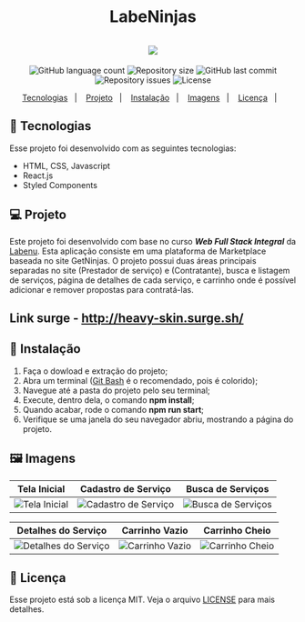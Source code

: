 <h1 align="center">
LabeNinjas<br/><br/>
<img src="https://user-images.githubusercontent.com/45954874/176879447-d1a929cb-e062-4bd0-8a19-64a2527ac031.png"/> 
</h1>

<p align="center">
  <img alt="GitHub language count" src="https://img.shields.io/github/languages/count/future4code/Freire-labe-ninja4">

  <img alt="Repository size" src="https://img.shields.io/github/repo-size/future4code/Freire-labe-ninja4">

  <img alt="GitHub last commit" src="https://img.shields.io/github/last-commit/future4code/Freire-labe-ninja4">

  <img alt="Repository issues" src="https://img.shields.io/github/issues/future4code/Freire-labe-ninja4">

  <img alt="License" src="https://img.shields.io/badge/license-MIT-brightgreen">
</p>

<p align="center">
  <a href="#Tecnologias">Tecnologias</a>&nbsp;&nbsp;&nbsp;|&nbsp;&nbsp;&nbsp;
   <a href="#Projeto">Projeto</a>&nbsp;&nbsp;&nbsp;|&nbsp;&nbsp;&nbsp;
  <a href="#Instalação">Instalação</a>&nbsp;&nbsp;&nbsp;|&nbsp;&nbsp;&nbsp;
  <a href="#Imagens">Imagens</a>&nbsp;&nbsp;&nbsp;|&nbsp;&nbsp;&nbsp;
  <a href="#Licença">Licença</a>&nbsp;&nbsp;&nbsp;|&nbsp;&nbsp;&nbsp;
</p>

<a id="Tecnologias"></a>
## 🚀 Tecnologias 

Esse projeto foi desenvolvido com as seguintes tecnologias:

- HTML, CSS, Javascript
- React.js
- Styled Components

<a id="Projeto"></a>
## 💻 Projeto
  Este projeto foi desenvolvido com base no curso  *__Web Full Stack Integral__* da [Labenu](https://www.labenu.com.br/). Esta aplicação consiste em uma plataforma de Marketplace baseada no site GetNinjas. O projeto possui duas áreas principais separadas no site (Prestador de serviço) e (Contratante), busca e listagem de serviços, página de detalhes de cada serviço, e carrinho onde é possível adicionar e remover propostas para contratá-las.
## Link surge - http://heavy-skin.surge.sh/
  
<a id="Instalação"></a>
## 🥷 Instalação

1. Faça o dowload e extração do projeto;
2. Abra um terminal ([Git Bash](https://git-scm.com/book/pt-pt/v2/Appendix-A%3A-Git-em-Outros-Ambientes-Git-in-Bash) é o recomendado, pois é colorido);
3. Navegue até a pasta do projeto pelo seu terminal;
4. Execute, dentro dela, o comando **npm install**;
5. Quando acabar, rode o comando **npm run start**;
6. Verifique se uma janela do seu navegador abriu, mostrando a página do projeto.

<a id="Imagens"></a>
## 🖼️ Imagens

| Tela Inicial  | Cadastro de Serviço | Busca de Serviços | 
|---|---|---|
| ![Tela Inicial](https://user-images.githubusercontent.com/45954874/176905184-0b59c220-b853-42c5-b0dc-4dc9ede6733a.jpg) | ![Cadastro de Serviço](https://user-images.githubusercontent.com/45954874/176949715-bb573766-df09-49ad-9526-407fd95915ed.jpg) | ![Busca de Serviços](https://user-images.githubusercontent.com/45954874/176949780-a73de3fd-29d9-4ea5-9dc9-7d860a934573.jpg) | 

| Detalhes do Serviço  | Carrinho Vazio | Carrinho Cheio | 
|---|---|---|
| ![Detalhes do Serviço](https://user-images.githubusercontent.com/45954874/176906021-c9bd0e07-6790-428f-92be-4ed262cb1ed2.jpg) | ![Carrinho Vazio](https://user-images.githubusercontent.com/45954874/176949824-c370475f-c4f2-48c8-8451-1d1340aed045.jpg) | ![Carrinho Cheio](https://user-images.githubusercontent.com/45954874/176949872-f65a2951-0865-4e19-94e9-e1530314fd56.jpg) | 

<a id="Licença"></a>
## 📝 Licença

Esse projeto está sob a licença MIT. Veja o arquivo [LICENSE](https://github.com/future4code/Freire-labe-ninja4/blob/master/LICENCE) para mais detalhes.
